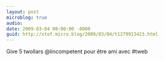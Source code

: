```yaml
---
layout: post
microblog: true
audio: 
date: 2009-03-04 00:00:00 -0000
guid: http://xtof.micro.blog/2009/03/04/t1279913423.html
---
```

Give 5 twollars @lincompetent pour être ami avec #tweb
